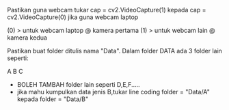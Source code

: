 Pastikan guna webcam 
tukar cap = cv2.VideoCapture(1) kepada cap = cv2.VideoCapture(0) jika guna webcam laptop

(0) > untuk webcam laptop @ kamera pertama
(1) > untuk webcam lain @ kamera kedua

Pastikan buat folder ditulis nama "Data".
Dalam folder DATA ada 3 folder lain seperti:

A
B
C

* BOLEH TAMBAH folder lain seperti D,E,F.....
* jika mahu kumpulkan data jenis B,tukar line coding folder = "Data/A" kepada folder = "Data/B"
